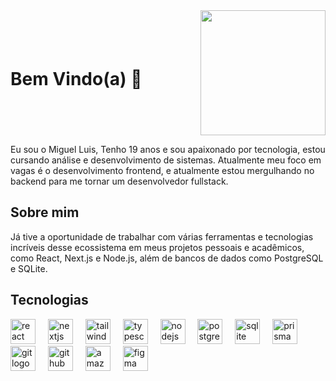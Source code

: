 <div style="display: flex; justify-content: space-between; align-items: center;">
  <h1 align="left">Bem Vindo(a) 👋</h1>
  <img height="200" src="https://user-images.githubusercontent.com/74038190/212750155-3ceddfbd-19d3-40a3-87af-8d329c8323c4.gif"  />
</div>

<p align="left">
  Eu sou o Miguel Luis, Tenho 19 anos e sou apaixonado por tecnologia, estou cursando análise e desenvolvimento de sistemas. Atualmente meu foco em vagas é o desenvolvimento frontend, e atualmente estou mergulhando no backend para me tornar um desenvolvedor fullstack.
</p>

<h2 align="left">Sobre mim</h2>

<p align="left">
  Já tive a oportunidade de trabalhar com várias ferramentas e tecnologias incríveis desse ecossistema em meus projetos pessoais e acadêmicos, como React, Next.js e Node.js, além de bancos de dados como PostgreSQL e SQLite.
</p>

<h2 align="left">Tecnologias</h2>

<div align="left">
  <img src="https://skillicons.dev/icons?i=react" height="40" alt="react logo" />
  <img width="12" />
  <img src="https://skillicons.dev/icons?i=nextjs" height="40" alt="nextjs logo" />
  <img width="12" />
  <img src="https://skillicons.dev/icons?i=tailwind" height="40" alt="tailwindcss logo" />
  <img width="12" />
  <img src="https://skillicons.dev/icons?i=ts" height="40" alt="typescript logo" />
  <img width="12" />
  <img src="https://skillicons.dev/icons?i=nodejs" height="40" alt="nodejs logo" />
  <img width="12" />
  <img src="https://skillicons.dev/icons?i=postgres" height="40" alt="postgresql logo" />
  <img width="12" />
  <img src="https://skillicons.dev/icons?i=sqlite" height="40" alt="sqlite logo" />
  <img width="12" />
  <img src="https://skillicons.dev/icons?i=prisma" height="40" alt="prisma logo" />
  <img width="12" />
  <img src="https://skillicons.dev/icons?i=git" height="40" alt="git logo" />
  <img width="12" />
  <img src="https://skillicons.dev/icons?i=github" height="40" alt="github logo" />
  <img width="12" />
  <img src="https://skillicons.dev/icons?i=aws" height="40" alt="amazonwebservices logo" />
  <img width="12" />
  <img src="https://skillicons.dev/icons?i=figma" height="40" alt="figma logo" />
</div>
